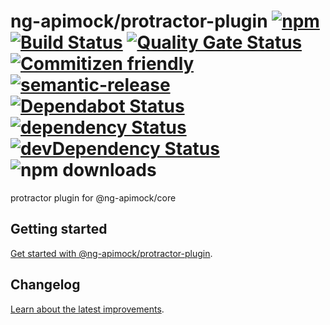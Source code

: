 # ng-apimock/protractor-plugin [![npm](https://img.shields.io/npm/v/@ng-apimock/protractor-plugin?color=success)](https://www.npmjs.com/package/@ng-apimock/protractor-plugin) [![Build Status](https://github.com/ng-apimock/protractor-plugin/workflows/CI/badge.svg)](https://github.com/ng-apimock/protractor-plugin/actions?workflow=CI) [![Quality Gate Status](https://sonarcloud.io/api/project_badges/measure?project=ng-apimock_protractor-plugin&metric=alert_status)](https://sonarcloud.io/dashboard?id=ng-apimock_protractor-plugin) [![Commitizen friendly](https://img.shields.io/badge/commitizen-friendly-success.svg)](http://commitizen.github.io/cz-cli/) [![semantic-release](https://img.shields.io/badge/%20%20%F0%9F%93%A6%F0%9F%9A%80-semantic--release-success.svg)](https://github.com/semantic-release/semantic-release) [![Dependabot Status](https://img.shields.io/badge/Dependabot-active-success.svg?logo=dependabot)](https://dependabot.com) [![dependency Status](https://img.shields.io/david/ng-apimock/protractor-plugin.svg)](https://david-dm.org/ng-apimock/protractor-plugin) [![devDependency Status](https://img.shields.io/david/dev/ng-apimock/protractor-plugin.svg)](https://david-dm.org/ng-apimock/protractor-plugin#info=devDependencies) ![npm downloads](https://img.shields.io/npm/dm/@ng-apimock/protractor-plugin)
protractor plugin for @ng-apimock/core 

## Getting started
[Get started with @ng-apimock/protractor-plugin][gettingStarted].

## Changelog
[Learn about the latest improvements][changelog].

 
[gettingStarted]: https://ngapimock.org/docs/plugins/protractor-plugin
[api]: https://ngapimock.org/docs/api/select-scenario
[changelog]: https://github.com/ng-apimock/protractor-plugin/blob/master/CHANGELOG.md
